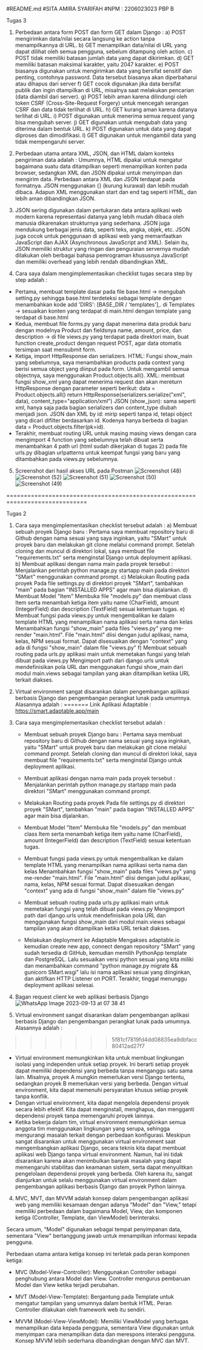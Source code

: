 #README.md
#SITA AMIRA SYARIFAH
#NPM : 2206023023
PBP B


Tugas 3

1. Perbedaan antara form POST dan form GET dalam Django :
a) POST mengirimkan data/nilai secara langsung ke action tanpa menampilkannya di URL.
b) GET menampilkan data/nilai di URL yang dapat dilihat oleh semua pengguna, sebelum ditampung oleh action.
c) POST tidak memiliki batasan jumlah data yang dapat dikirimkan.
d) GET memiliki batasan maksimal karakter, yaitu 2047 karakter.
e) POST biasanya digunakan untuk mengirimkan data yang bersifat sensitif dan penting, contohnya password. Data tersebut biasanya akan diperbaharui atau dihapus dari server
f) GET cocok digunakan jika data bersifat publik dan ingin dtampilkan di URL, misalnya saat melakukan pencarian (data diambil dari server).
g) POST lebih aman karena dilindungi oleh token CSRF (Cross-Site-Request Forgery) untuk mencegah serangan CSRF dan data tidak terlihat di URL.
h) GET kurang aman karena datanya terlihat di URL.
i) POST digunakan untuk menerima semua request yang bisa mengubah server.
j) GET digunakan untuk mengubah data yang diterima dalam bentuk URL.
k) POST digunakan untuk data yang dapat diproses dan dimodifikasi.
l) GET digunakan untuk mengambil data yang tidak mempengaruhi server.

2. Perbedaan utama antara XML, JSON, dan HTML dalam konteks pengiriman data adalah :
Umumnya, HTML dipakai untuk mengatur bagaimana suatu data ditampilkan seperti menampilkan konten pada browser, sedangkan XML dan JSON dipakai untuk menyimpan dan mengirim data. Perbedaan antara XML dan JSON terdapat pada formatnya. JSON menggunakan {} (kurung kurawal) dan lebih mudah dibaca. Adapun XML menggunakan start dan end tag seperti HTML, dan lebih aman dibandingkan JSON.

3. JSON sering digunakan dalam pertukaran data antara aplikasi web modern karena representasi datanya yang lebih mudah dibaca oleh manusia dikarenakan strukturnya yang sederhana. JSON juga mendukung berbagai jenis data, seperti teks, angka, objek, etc. JSON juga cocok untuk penggunaan di aplikasi web yang memanfaatkan JavaScript dan AJAX (Asynchronous JavaScript and XML). Selain itu, JSON memiliki struktur yang ringan dan penguraian servernya mudah dilakukan oleh berbagai bahasa pemrograman khususnya JavaScript dan memiliki overhead yang lebih rendah dibandingkan XML.


4. Cara saya dalam mengimplementasikan checklist tugas secara step by step adalah :
- Pertama, membuat template dasar pada file base.html -> mengubah setting.py sehingga base.html terdeteksi sebagai template dengan menambahkan kode 
add 'DIRS': [BASE_DIR / 'templates'],. di Templates -> sesuaikan konten yang terdapat di main.html dengan template yang terdapat di base.html
- Kedua, membuat file forms.py yang dapat menerima data produk baru dengan modelnya Product dan fieldsnya name, amount, price, dan description -> di file views.py yang terdapat pada direktori main, buat function create_product dengan request POST, agar data otomatis tersimpan saat mensubmit form.
- Ketiga, import HttpResponse dan serializers.
HTML: Fungsi show_main yang sebelumnya, saya menambahkan products pada context yang berisi semua object yang diinput pada form. Untuk mengambil semua objectnya, saya menggunakan Product.objects.all().
XML: membuat fungsi show_xml yang dapat menerima request dan akan mereturn HttpResponse dengan parameter seperti berikut:
    data = Product.objects.all()
    return HttpResponse(serializers.serialize("xml", data), content_type="application/xml")
JSON (show_json): sama seperti xml, hanya saja pada bagian serializers dan content_type diubah menjadi json.
JSON dan XML by id: mirip seperti tanpa id, tetapi object yang dicari difilter berdasarkan id. Kodenya hanya berbeda di bagian data = Product.objects.filter(pk=id).
- Terakhir, membuat routing URL untuk masing masing views dengan cara mengimport 4 function yang sebelumnya telah dibuat serta menambahkan 4 path url (html sudah dikerjakan di tugas 2) pada file urls.py dibagian urlpatterns untuk keempat fungsi yang baru yang ditambahkan pada views.py sebelumnya.

5. Screenshot dari hasil akses URL pada Postman
![Screenshot (48)](https://github.com/sitaamirasyarifah/SMart/assets/122429830/de53985f-b0a7-4c0b-840c-9a4138b38e98)
![Screenshot (52)](https://github.com/sitaamirasyarifah/SMart/assets/122429830/a42ffc33-6ce3-47ed-abfe-9add1f77bcd2)
![Screenshot (51)](https://github.com/sitaamirasyarifah/SMart/assets/122429830/5a0322c2-452d-4f33-8384-de5d6a555340)
![Screenshot (50)](https://github.com/sitaamirasyarifah/SMart/assets/122429830/8608cbef-b5b6-470d-9133-ca01131dd4d0)
![Screenshot (49)](https://github.com/sitaamirasyarifah/SMart/assets/122429830/66616701-cffc-4869-b3f9-75b8d44dcd80)

















=============================================================================

Tugas 2
1. Cara saya mengimplementasikan checklist tersebut adalah :
a) Membuat sebuah proyek Django baru :
   Pertama saya membuat repository baru di Github dengan nama sesuai yang saya inginkan, yaitu "SMart" untuk proyek baru dan melakukan git clone melalui command prompt. Setelah cloning dan muncul di direktori lokal, saya membuat file "requirements.txt" serta menginstal Django untuk deployment aplikasi.
b) Membuat aplikasi dengan nama main pada proyek tersebut :
   Menjalankan perintah python manage.py startapp main pada direktori "SMart" menggunakan command prompt.
c) Melakukan Routing pada proyek
   Pada file settings.py di direktori proyek "SMart", tambahkan "main" pada bagian "INSTALLED APPS" agar main bisa dijalankan.
d) Membuat Model "Item"
   Membuka file "models.py" dan membuat class Item serta menambah ketiga item yaitu name (CharField), amount (IntegerField) dan description (TextField) sesuai ketentuan tugas.
e) Membuat fungsi pada views.py untuk mengembalikan ke dalam template HTML yang menampilkan nama aplikasi serta nama dan kelas
   Menambahkan fungsi "show_main" pada files "views.py" yang me-render "main.html". File "main.html" diisi dengan judul aplikasi, nama, kelas, NPM sesuai format. Dapat disesuaikan dengan "context" yang ada di fungsi "show_main" dalam file "views.py"
f) Membuat sebuah routing pada urls.py aplikasi main untuk memetakan fungsi yang telah dibuat pada views.py
   Mengimport path dari django.urls untuk mendefinisikan pola URL dan menggunakan fungsi show_main dari modul main.views sebagai tampilan yang akan ditampilkan ketika URL terkait diakses.

3. Virtual environment sangat disarankan dalam pengembangan aplikasi berbasis Django dan pengembangan perangkat lunak pada umumnya. Alasannya adalah :
=======
Link Aplikasi Adaptable : https://smart.adaptable.app/main

1. Cara saya mengimplementasikan checklist tersebut adalah :
   - Membuat sebuah proyek Django baru :
     Pertama saya membuat repository baru di Github dengan nama sesuai yang saya inginkan, yaitu "SMart" untuk proyek baru dan melakukan git clone melalui command prompt. Setelah cloning dan muncul di direktori lokal, saya membuat file "requirements.txt" serta menginstal Django untuk deployment aplikasi.
     
   - Membuat aplikasi dengan nama main pada proyek tersebut :
     Menjalankan perintah python manage.py startapp main pada direktori "SMart" menggunakan command prompt.
     
   - Melakukan Routing pada proyek
     Pada file settings.py di direktori proyek "SMart", tambahkan "main" pada bagian "INSTALLED APPS" agar main bisa dijalankan.

   - Membuat Model "Item"
     Membuka file "models.py" dan membuat class Item serta menambah ketiga item yaitu name (CharField), amount (IntegerField) dan description (TextField) sesuai ketentuan tugas.

   - Membuat fungsi pada views.py untuk mengembalikan ke dalam template HTML yang menampilkan nama aplikasi serta nama dan kelas
     Menambahkan fungsi "show_main" pada files "views.py" yang me-render "main.html". File "main.html" diisi dengan judul aplikasi, nama, kelas, NPM sesuai format. Dapat disesuaikan dengan "context" yang ada di fungsi "show_main" dalam file "views.py"
   
   - Membuat sebuah routing pada urls.py aplikasi main untuk memetakan fungsi yang telah dibuat pada views.py
     Mengimport path dari django.urls untuk mendefinisikan pola URL dan menggunakan fungsi show_main dari modul main.views sebagai tampilan yang akan ditampilkan ketika URL terkait diakses.

   - Melakukan deployment ke Adaptable
     Mengakses adaptable.io kemudian create new app, connect dengan repository "SMart" yang sudah tersedia di GitHub, kemudian memilih PythonApp template dan PostgreSQL. Lalu sesuaikan versi python sesuai yang kita miliki dan menambahkan command "python manage.py migrate && gunicorn SMart.wsgi" lalu isi nama aplikasi sesuai yang diinginkan, dan aktifkan HTTP Listener on PORT. Terakhir, tinggal menunggu deployment aplikasi selesai.

2. Bagan request client ke web aplikasi berbasis Django
   ![WhatsApp Image 2023-09-13 at 07 38 41](https://github.com/sitaamirasyarifah/SMart/assets/122429830/9ea8f0b2-4028-4fa9-aa5b-25b925fe1bc0)



4. Virtual environment sangat disarankan dalam pengembangan aplikasi berbasis Django dan pengembangan perangkat lunak pada umumnya. Alasannya adalah :
>>>>>>> 5f81cf7819fd4dd08835ea9dbfacc80412ad27f7
- Virtual environment memungkinkan kita untuk membuat lingkungan isolasi yang independen untuk setiap proyek. Ini berarti setiap proyek dapat memiliki dependensi yang berbeda tanpa menganggu satu sama lain. Misalnya, proyek A mungkin memerlukan versi Django tertentu, sedangkan proyek B memerlukan versi yang berbeda. Dengan virtual environment, kita dapat memenuhi persyaratan khusus setiap proyek tanpa konflik. 
- Dengan virtual environment, kita dapat mengelola dependensi proyek secara lebih efektif. Kita dapat menginstall, menghapus, dan mengganti dependensi proyek tanpa memengaruhi proyek lainnya.
- Ketika bekerja dalam tim, virtual environment memungkinkan semua anggota tim menggunakan lingkungan yang serupa, sehingga mengurangi masalah terkait dengan perbedaan konfigurasi.
Meskipun sangat disarankan untuk menggunakan virtual environment saat mengembangkan aplikasi Django, secara teknis kita dapat membuat aplikasi web Django tanpa virtual environment. Namun, hal ini tidak disarankan karena akan menimbulkan banyak masalah yang dapat memengaruhi stabilitas dan keamanan sistem, serta dapat menyulitkan pengelolaan dependensi proyek yang berbeda. Oleh karena itu, sangat dianjurkan untuk selalu menggunakan virtual environment dalam pengembangan aplikasi berbasis Django dan proyek Python lainnya. 

4. MVC, MVT, dan MVVM adalah konsep dalam pengembangan aplikasi web yang memiliki kesamaan dengan adanya "Model" dan "View," tetapi memiliki perbedaan dalam bagaimana Model, View, dan komponen ketiga (Controller, Template, dan ViewModel) berinteraksi.

Secara umum, "Model" digunakan sebagai tempat penyimpanan data, sementara "View" bertanggung jawab untuk menampilkan informasi kepada pengguna.

Perbedaan utama antara ketiga konsep ini terletak pada peran komponen ketiga:

- MVC (Model-View-Controller): Menggunakan Controller sebagai penghubung antara Model dan View. Controller mengurus pembaruan Model dan View ketika terjadi perubahan.

- MVT (Model-View-Template): Bergantung pada Template untuk mengatur tampilan yang umumnya dalam bentuk HTML. Peran Controller dilakukan oleh framework web itu sendiri.

- MVVM (Model-View-ViewModel): Memiliki ViewModel yang bertugas menampilkan data kepada pengguna, sementara View digunakan untuk menyimpan cara menampilkan data dan merespons interaksi pengguna. Konsep MVVM lebih sederhana dibandingkan dengan MVC dan MVT.

